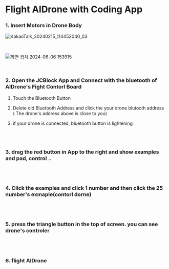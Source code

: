 # Flight AIDrone with Coding App 

### 1. Insert Motors in Drone Body

![KakaoTalk_20240215_114452040_03](https://github.com/irbrain/AIDrone/assets/122161666/34db1828-024a-4a87-9db6-a99c861930f1)


<br/>

![화면 캡처 2024-06-06 153915](https://github.com/irbrain/AIDrone/assets/122161666/0536aaf1-a752-41cb-aecc-da851722e280)

<br/>

### 2. Open the JCBlock App and Connect with the bluetooth of  AIDrone's Fight Contorl Board 


1) Touch the Bluetooth Button




2) Delete old Bluetooth Address and click the your drone blutooth address 
   ( The drone's address above is close to you)
  

 
 3) if your drone is connected, bluetooth button is lightening 



<br/><br/>
### 3. drag the red button in App to the right and  show examples and pad, control .. 



<br/><br/>
### 4. Click the examples and click 1 number and then click the 25 number's exmaple(contorl dorne)



<br/><br/>
### 5. press the triangle button in the top of screen. you can see drone's controler



<br/><br/>
### 6. flight AIDrone 









